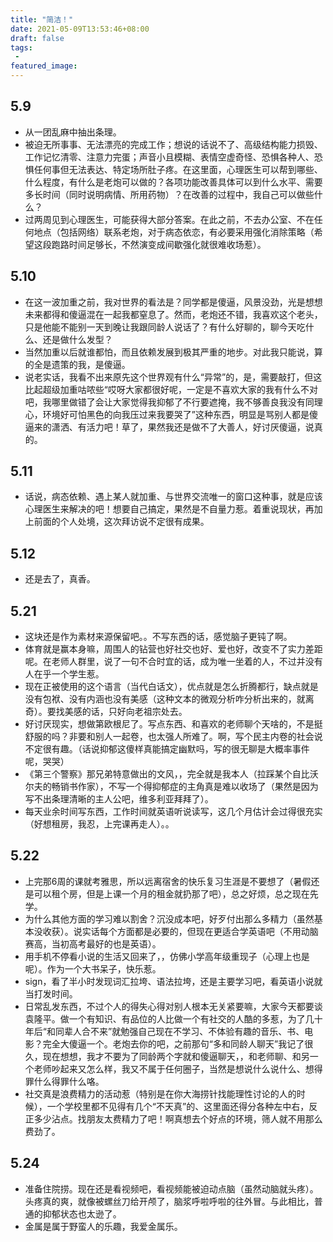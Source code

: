 ```yaml
---
title: "简洁！"
date: 2021-05-09T13:53:46+08:00
draft: false
tags:
 - 
featured_image:
---
```

## 5.9
- 从一团乱麻中抽出条理。
- 被迫无所事事、无法漂亮的完成工作；想说的话说不了、高级结构能力损毁、工作记忆清零、注意力完蛋；声音小且模糊、表情空虚奇怪、恐惧各种人、恐惧任何事但无法表达、特定场所肚子疼。在这里面，心理医生可以帮到哪些、什么程度，有什么是老炮可以做的？各项功能改善具体可以到什么水平、需要多长时间（同时说明病情、所用药物）？在改善的过程中，我自己可以做些什么？
- 过两周见到心理医生，可能获得大部分答案。在此之前，不去办公室、不在任何地点（包括网络）联系老炮，对于病态依恋，有必要采用强化消除策略（希望这段跑路时间足够长，不然演变成间歇强化就很难收场惹）。
## 5.10
- 在这一波加重之前，我对世界的看法是？同学都是傻逼，风景没劲，光是想想未来都得和傻逼混在一起我都窒息了。然而，老炮还不错，我喜欢这个老头，只是他能不能别一天到晚让我跟同龄人说话了？有什么好聊的，聊今天吃什么、还是做什么发型？
- 当然加重以后就谁都怕，而且依赖发展到极其严重的地步。对此我只能说，算的全是遗策的我，是傻逼。
- 说老实话，我看不出来原先这个世界观有什么“异常”的，是，需要敲打，但这比起超级加重咕哝些“哎呀大家都很好呢，一定是不喜欢大家的我有什么不对吧，我哪里做错了会让大家觉得我抑郁了不行要遮掩，我不够善良我没有同理心，环境好可怕黑色的向我压过来我要哭了”这种东西，明显是骂别人都是傻逼来的潇洒、有活力吧！草了，果然我还是做不了大善人，好讨厌傻逼，说真的。
## 5.11
- 话说，病态依赖、遇上某人就加重、与世界交流唯一的窗口这种事，就是应该心理医生来解决的吧！想要自己搞定，果然是不自量力惹。着重说现状，再加上前面的个人处境，这次拜访说不定很有成果。
## 5.12
- 还是去了，真香。
## 5.21
- 这块还是作为素材来源保留吧。。不写东西的话，感觉脑子更钝了啊。
- 体育就是赢本身嘛，周围人的钻营也好社交也好、爱也好，改变不了实力差距呢。在老师人群里，说了一句不合时宜的话，成为唯一坐着的人，不过并没有人在乎一个学生惹。
- 现在正被使用的这个语言（当代白话文），优点就是怎么折腾都行，缺点就是没有包袱、没有内涵也没有美感（这种文本的微观分析咋分析出来的，就离奇）。要找美感的话，只好向老祖宗处去。
- 好讨厌现实，想做第欧根尼了。写点东西、和喜欢的老师聊个天啥的，不是挺舒服的吗？非要和别人一起卷，也太强人所难了。啊，写个民主内卷的社会说不定很有趣。（话说抑郁这傻样真能搞定幽默吗，写的很无聊是大概率事件呢，哭哭）
- 《第三个警察》那兄弟特意做出的文风，，完全就是我本人（拉踩某个自比沃尔夫的畅销书作家），不写一个得抑郁症的主角真是难以收场了（果然是因为写不出条理清晰的主人公吧，维多利亚拜拜了）。
- 每天业余时间写东西，工作时间就英语听说读写，这几个月估计会过得很充实（好想租房，我忍，上完课再走人）。。
## 5.22
- 上完那6周的课就考雅思，所以远离宿舍的快乐复习生涯是不要想了（暑假还是可以租个房，但是上课一个月的租金就扔那了吧），总之好烦，总之现在先学。
- 为什么其他方面的学习难以割舍？沉没成本吧，好歹付出那么多精力（虽然基本没收获）。说实话每个方面都是必要的，但现在更适合学英语吧（不用动脑赛高，当初高考最好的也是英语）。
- 用手机不停看小说的生活又回来了，，仿佛小学高年级重现子（心理上也是呢）。作为一个大书呆子，快乐惹。
- sign，看了半小时发现词汇拉垮、语法拉垮，还是主要学习吧，看英语小说就当打发时间。
- 日常乱发东西，不过个人的得失心得对别人根本无关紧要嘛，大家今天都要谈袁隆平。做一个有知识、有品位的人比做一个有社交的人酷的多惹，为了几十年后“和同辈人合不来”就勉强自己现在不学习、不体验有趣的音乐、书、电影？完全大傻逼一个。老炮去你的吧，之前那句“多和同龄人聊天”我记了很久，现在想想，我才不要为了同龄两个字就和傻逼聊天，，和老师聊、和另一个老师吵起来又怎么样，我又不属于任何圈子，当然是想说什么说什么、想得罪什么得罪什么咯。
- 社交真是浪费精力的活动惹（特别是在你大海捞针找能理性讨论的人的时候），一个学校里都不见得有几个“不天真”的、这里面还得分各种左中右，反正多少沾点。找朋友太费精力了吧！啊真想去个好点的环境，筛人就不用那么费劲了。
## 5.24
- 准备住院捞。现在还是看视频吧，看视频能被迫动点脑（虽然动脑就头疼）。头疼真的爽，就像被螺丝刀给开颅了，脑浆呼啦呼啦的往外冒。与此相比，普通的抑郁状态也太逊了。
- 金属是属于野蛮人的乐趣，我爱金属乐。